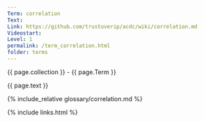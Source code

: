 ```yaml
---
Term: correlation
Text: 
Link: https://github.com/trustoverip/acdc/wiki/correlation.md
Videostart: 
Level: 1
permalink: /term_correlation.html
folder: terms
---
```


{{ page.collection }} - {{ page.Term }}

   {{ page.text }}

{% include_relative glossary/correlation.md %}

 {% include links.html %} 
